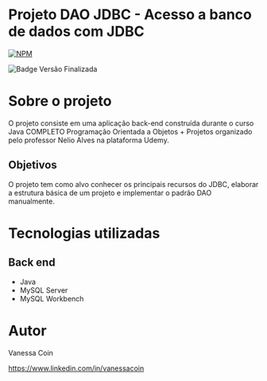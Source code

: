 # Projeto DAO JDBC - Acesso a banco de dados com JDBC 
[![NPM](https://img.shields.io/badge/LICENSE-MIT-BLUE?style=for-the-badge)](https://github.com/vanessacoin/demo-dao-jdbc/blob/main/LICENSE) 

![Badge Versão Finalizada](https://img.shields.io/badge/STATUS-VERSAO%20FINALIZADA-BLUE?style=for-the-badge)

# Sobre o projeto

O projeto consiste em uma aplicação back-end construída durante o curso Java COMPLETO Programação Orientada a Objetos + Projetos organizado pelo professor Nelio Alves na plataforma Udemy.


## Objetivos 

O projeto tem como alvo conhecer os principais recursos do JDBC, elaborar a estrutura básica de um projeto e implementar o padrão DAO manualmente.


# Tecnologias utilizadas
## Back end
- Java
- MySQL Server
- MySQL Workbench


# Autor

Vanessa Coin

https://www.linkedin.com/in/vanessacoin

